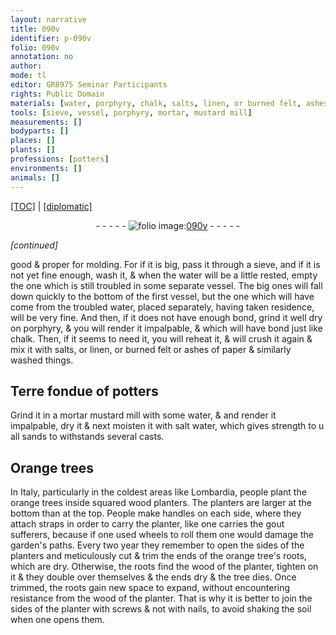 ```yaml
---
layout: narrative
title: 090v
identifier: p-090v
folio: 090v
annotation: no
author:
mode: tl
editor: GR8975 Seminar Participants
rights: Public Domain
materials: [water, porphyry, chalk, salts, linen, or burned felt, ashes of paper, Terre fondue of potters, salt water, wood, soil]
tools: [sieve, vessel, porphyry, mortar, mustard mill]
measurements: []
bodyparts: []
places: []
plants: []
professions: [potters]
environments: []
animals: []
---
```


 <p><a href="{{ site.baseurl }}/translation/">[TOC]</a> | <a href="{{ site.baseurl }}/texts/p-090v_tc/" target="_blank">[diplomatic]</a></p><div class="folio" align="center">- - - - - <a href="http://gallica.bnf.fr/ark:/12148/btv1b10500001g/f186.image" target="_blank"><img src="https://cu-mkp.github.io/2017-workshop-edition/assets/photo-icon.png" alt="folio image: " style="display:inline-block; margin-bottom:-3px;"/>090v</a> - - - - - </div>  
 
*[continued]*
  
good & proper for molding. For if it is big, pass it through a <span class="tl">sieve</span>, and if it is not yet fine enough, wash it, & when the <span class="m">water</span> will be a little rested, empty the one which is still troubled in some separate <span class="tl">vessel</span>. The big ones will fall down quickly to the bottom of the first <span class="tl">vessel</span>, but the one which will have come from the troubled <span class="m">water</span>, placed separately, having taken residence, will be very fine. And then, if it does not have enough bond, grind it well dry on <span class="tl"><span class="m">porphyry</span></span>, & you will render it impalpable, & which will have bond just like <span class="m">chalk</span>. Then, if it seems to need it, you will reheat it, & will crush it again & mix it with <span class="m">salts</span>, or <span class="m">linen, <span class="add">or</span> burned felt</span> or <span class="m">ashes of paper</span> & similarly washed things.
 
 
  

## <span class="m">Terre fondue of <span class="pro">potters</span></span>

 
Grind it in a <span class="del"><span class="tl">mortar</span></span> <span class="add"><span class="tl">mustard mill</span></span> with some <span class="m">water</span>, & and render it impalpable, dry it & next moisten it with <span class="m">salt water</span>, which gives strength to <span class="del">u</span> all sands to withstands several casts.
 
 
  

## Orange trees

 
In Italy, <span class="sup">particularly</span> in the coldest areas like Lombardia, people plant the orange trees inside squared <span class="m">wood</span> planters. The planters are larger at the bottom than at the top. People make handles on each side, where they attach straps in order to carry the planter, like one carries the gout sufferers, because if one used wheels to roll them one would damage the garden's paths. Every two year they remember to open the sides of the planters and meticulously cut & trim the ends of the orange tree's roots, which are dry. Otherwise, the roots find the <span class="m">wood</span> <span class="x">of the planter</span>, tighten on it & they double over themselves & the ends dry & the tree dies. Once trimmed, the roots gain new space <span class="del"></span> to expand, without encountering resistance from the <span class="m">wood</span> <span class="sup">of the planter</span>. That is why it is better to join the sides of the planter with screws & not with nails, to avoid shaking the <span class="m">soil</span> when one opens them.
 
 